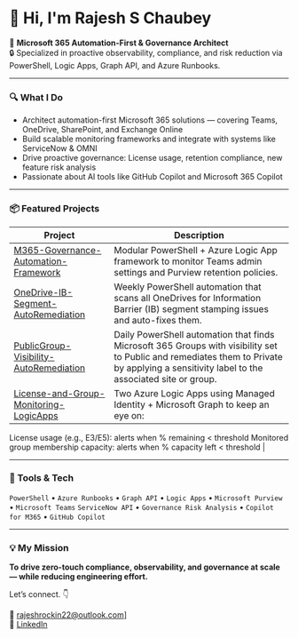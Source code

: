 # 👋 Hi, I'm Rajesh S Chaubey

🔧 **Microsoft 365 Automation-First & Governance Architect**  
🔒 Specialized in proactive observability, compliance, and risk reduction via PowerShell, Logic Apps, Graph API, and Azure Runbooks.

---

### 🔍 What I Do
- Architect automation-first Microsoft 365 solutions — covering Teams, OneDrive, SharePoint, and Exchange Online
- Build scalable monitoring frameworks and integrate with systems like ServiceNow & OMNI
- Drive proactive governance: License usage, retention compliance, new feature risk analysis
- Passionate about AI tools like GitHub Copilot and Microsoft 365 Copilot

---

### 📦 Featured Projects

| Project | Description |
|--------|-------------|
| [M365-Governance-Automation-Framework](https://github.com/rajeshm365/M365-Governance-Automation-Framework) | Modular PowerShell + Azure Logic App framework to monitor Teams admin settings and Purview retention policies. |
| [OneDrive-IB-Segment-AutoRemediation](https://github.com/rajeshm365/OneDrive-IB-Segment-AutoRemediation/tree/main) | Weekly PowerShell automation that scans all OneDrives for Information Barrier (IB) segment stamping issues and auto-fixes them. |
| [PublicGroup-Visibility-AutoRemediation](https://github.com/rajeshm365/PublicGroup-Visibility-AutoRemediation/tree/main) | Daily PowerShell automation that finds Microsoft 365 Groups with visibility set to Public and remediates them to Private by applying a sensitivity label to the associated site or group. |
| [License-and-Group-Monitoring-LogicApps](https://github.com/rajeshm365/License-and-Group-Monitoring-LogicApps) | Two Azure Logic Apps using Managed Identity + Microsoft Graph to keep an eye on:
License usage (e.g., E3/E5): alerts when % remaining < threshold
Monitored group membership capacity: alerts when % capacity left < threshold |

---

### 🧠 Tools & Tech

`PowerShell` • `Azure Runbooks` • `Graph API` • `Logic Apps` • `Microsoft Purview` • `Microsoft Teams` `ServiceNow API` • `Governance Risk Analysis` • `Copilot for M365` • `GitHub Copilot`

---

### 💡 My Mission
**To drive zero-touch compliance, observability, and governance at scale — while reducing engineering effort.**

Let’s connect. 👇

📧 rajeshrockin22@outlook.com]  
🔗 [LinkedIn](https://www.linkedin.com/in/rajesh-s-chaubey-a25418162/)
